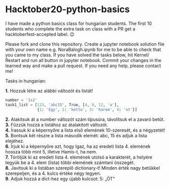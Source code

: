 # Hacktober20-python-basics
I have made a python basics class for hungarian students. The first 10 students who complete the extra task on class with a PR get a hacktoberfest-accepted label. :wink:

Please fork and clone this repository. Create a jupyter notebook solution file with your own name e.g. NoraBalogh.ipynb for me to be able to check that you came to my class.
If you have solved the tasks below, hit Kernel/ Restart and run all button in jupyter notebook. Commit your changes in the learned way and make a pull request.
If you need any help, please contact me!

Tasks in hungarian:

__1.__ Hozzuk létre az alábbi változót és listát!

```python
number = '1s2'
task1_list = [123, 'abc15', True, [4, 9, 12, 'a'],
              {1: 'Egy', 2: 'ketto', 3: 'harom', 4: 'ot'}]
```
__2.__ Alakítsuk át a number változót szám típusúra, távolítsuk el a zavaró betűt.  
__3.__ Fűzzük hozzá a listához az átalakított változót.  
__4.__ Írassuk ki a képernyőre a lista első elemének 10-szeresét, és a négyzetét!  
__5.__ Bontsuk két részre a lista második elemét: abc, 15 és adjuk a lista elejéhez.  
__6.__ Írjuk ki a képernyőre azt, hogy Igaz, ha az eredeti lista 4. elemének hossza több mint 5, illetve Hamis-t, ha nem.  
__7.__ Töröljük ki az eredeti lista 4. elemének utolsó a karakterét, a helyére tegyük be a 4. elem (lista) többi elemének számtani összegét.  
__8.__ Javítsuk ki a listában szereplő dictionary-t! Minden érték nagy betűkkel szerepeljen, és a 4. kulcs értéke négy legyen.  
__9.__ Adjuk hozzá a dict-hez egy újabb kulcsot:  5: „ÖT”  

